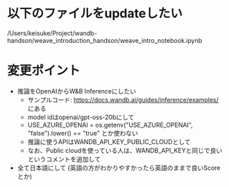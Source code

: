# 以下のファイルをupdateしたい
/Users/keisuke/Project/wandb-handson/weave_introduction_handson/weave_intro_notebook.ipynb

# 変更ポイント
- 推論をOpenAIからW&B Inferenceにしたい
    - サンプルコード: https://docs.wandb.ai/guides/inference/examples/ にある
    - model idはopenai/gpt-oss-20bにして
    - USE_AZURE_OPENAI = os.getenv("USE_AZURE_OPENAI", "false").lower() == "true" とか使わない
    - 推論に使うAPIはWANDB_API_KEY_PUBLIC_CLOUDとして
    - なお、Public cloudを使っている人は、WANDB_API_KEYと同じで良いというコメントを追加して
- 全て日本語にして (英語の方がわかりやすかったら英語のままで良いScoreとか)